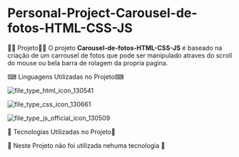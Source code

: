 # Personal-Project-Carousel-de-fotos-HTML-CSS-JS



👨‍💻 Projeto👨‍💻
O projeto **Carousel-de-fotos-HTML-CSS-JS** é baseado na criação de um carrousel de fotos que pode ser manipulado atraves do scroll do mouse ou bela barra de rolagem da propria pagina.

⌨ Linguagens Utilizadas no Projeto⌨

 ![file_type_html_icon_130541](https://user-images.githubusercontent.com/69303138/113502725-7f1dcf80-9504-11eb-9e43-2e8955d6933d.png)  

 ![file_type_css_icon_130661](https://user-images.githubusercontent.com/69303138/113502736-9bba0780-9504-11eb-8021-e8d7aad8656c.png)  

 ![file_type_js_official_icon_130509](https://user-images.githubusercontent.com/69303138/113502794-d885fe80-9504-11eb-8bd6-8dddf833fc43.png)  
 


🚀 Tecnologias Utilizadas no Projeto🚀

🚫 Neste Projeto não foi utilizada nehuma tecnologia 🚫
